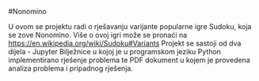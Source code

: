 #Nonomino

U ovom se projektu radi o rješavanju varijante popularne igre Sudoku, koja se zove Nonomino. Više o ovoj igri može se pronaći na https://en.wikipedia.org/wiki/Sudoku#Variants
Projekt se sastoji od dva dijela - Jupyter Bilježnice u kojoj je u programskom jeziku Python implementirano rješenje problema te PDF dokument u kojem je provedena analiza problema i pripadnog rješenja.
